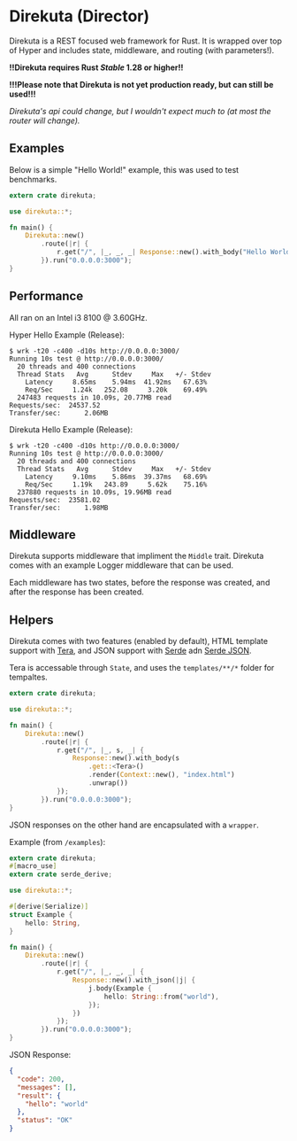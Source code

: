 # Direkuta (Director)

Direkuta is a REST focused web framework for Rust. It is wrapped over top of Hyper and includes state, middleware, and routing (with parameters!).

**!!Direkuta requires Rust *Stable* 1.28 or higher!!**

**!!!Please note that Direkuta is not yet production ready, but can still be used!!!**

*Direkuta's api could change, but I wouldn't expect much to (at most the router will change).*

## Examples

Below is a simple "Hello World!" example, this was used to test benchmarks.

```rust
extern crate direkuta;

use direkuta::*;

fn main() {
    Direkuta::new()
        .route(|r| {
            r.get("/", |_, _, _| Response::new().with_body("Hello World!"));
        }).run("0.0.0.0:3000");
}
```

## Performance

All ran on an Intel i3 8100 @ 3.60GHz.

Hyper Hello Example (Release):

```console
$ wrk -t20 -c400 -d10s http://0.0.0.0:3000/
Running 10s test @ http://0.0.0.0:3000/
  20 threads and 400 connections
  Thread Stats   Avg      Stdev     Max   +/- Stdev
    Latency     8.65ms    5.94ms  41.92ms   67.63%
    Req/Sec     1.24k   252.08     3.20k    69.49%
  247483 requests in 10.09s, 20.77MB read
Requests/sec:  24537.52
Transfer/sec:      2.06MB
```

Direkuta Hello Example (Release):

```console
$ wrk -t20 -c400 -d10s http://0.0.0.0:3000/
Running 10s test @ http://0.0.0.0:3000/
  20 threads and 400 connections
  Thread Stats   Avg      Stdev     Max   +/- Stdev
    Latency     9.10ms    5.86ms  39.37ms   68.69%
    Req/Sec     1.19k   243.89     5.62k    75.16%
  237880 requests in 10.09s, 19.96MB read
Requests/sec:  23581.02
Transfer/sec:      1.98MB
```

## Middleware

Direkuta supports middleware that impliment the `Middle` trait. Direkuta comes with an example Logger middleware that can be used.

Each middleware has two states, before the response was created, and after the response has been created.

## Helpers

Direkuta comes with two features (enabled by default), HTML template support with [Tera](https://github.com/Keats/tera), and JSON support with [Serde](https://github.com/serde-rs/serde) adn [Serde JSON](https://github.com/serde-rs/json).

Tera is accessable through `State`, and uses the `templates/**/*` folder for tempaltes.

```rust
extern crate direkuta;

use direkuta::*;

fn main() {
    Direkuta::new()
        .route(|r| {
            r.get("/", |_, s, _| {
                Response::new().with_body(s
                    .get::<Tera>()
                    .render(Context::new(), "index.html")
                    .unwrap())
            });
        }).run("0.0.0.0:3000");
}
```

JSON responses on the other hand are encapsulated with a `wrapper`.

Example (from `/examples`):

```rust
extern crate direkuta;
#[macro_use]
extern crate serde_derive;

use direkuta::*;

#[derive(Serialize)]
struct Example {
    hello: String,
}

fn main() {
    Direkuta::new()
        .route(|r| {
            r.get("/", |_, _, _| {
                Response::new().with_json(|j| {
                    j.body(Example {
                        hello: String::from("world"),
                    });
                })
            });
        }).run("0.0.0.0:3000");
}
```

JSON Response:

```json
{
  "code": 200,
  "messages": [],
  "result": {
    "hello": "world"
  },
  "status": "OK"
}
```
